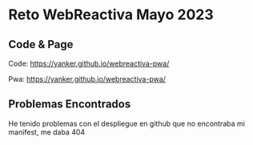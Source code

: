 # Reto WebReactiva Mayo 2023

## Code & Page

Code: https://yanker.github.io/webreactiva-pwa/

Pwa: https://yanker.github.io/webreactiva-pwa/

## Problemas Encontrados

He tenido problemas con el despliegue en github que no encontraba mi manifest, me daba 404
